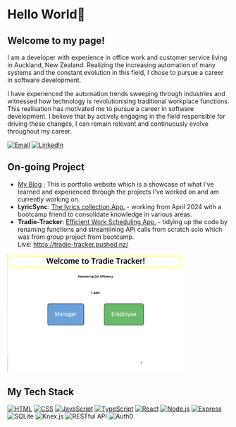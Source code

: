 # Hello World👋

## Welcome to my page!

I am a developer with experience in office work and customer service living in Auckland, New Zealand. Realizing the increasing automation of many systems and the constant evolution in this field, I chose to pursue a career in software development.

I have experienced the automation trends sweeping through industries and witnessed how technology is revolutionising traditional workplace functions. This realisation has motivated me to pursue a career in software development. I believe that by actively engaging in the field responsible for driving these changes, I can remain relevant and continuously evolve throughout my career.
  
[![Email](https://img.shields.io/badge/Email-white?style=flat-square&logo=gmail)](mailto:moahaa03@gmail.com) [![LinkedIn](https://img.shields.io/badge/LinkedIn-blue?style=flat-square&logo=linkedin)](https://www.linkedin.com/in/moa-ha-3bb6a9244/)

## On-going Project
- [My Blog](https://moa-ha.github.io/) ; This is portfolio website which is a showcase of what I've learned and experienced through the projects I've worked on and am currently working on.
- <b>LyricSync</b>: <ins>The lyrics collection App.</ins> - working from April 2024 with a bootcamp friend to consolidate knowledge in various areas.
- <b>Tradie-Tracker</b>: <ins>Efficient Work Scheduling App.</ins> - tidying up the code by renaming functions and streamlining API calls from scratch solo which was from group project from bootcamp.<br>
  Live: https://tradie-tracker.pushed.nz/
<img src="https://raw.githubusercontent.com/moa-ha/tradie-tracker/main/client/styles/wireframe/tradie-tracker.gif" alt="Demo" width="400" height="auto" style="float: right margin-left: 20px;">


## My Tech Stack

[![HTML](https://img.shields.io/badge/HTML-black?style=flat-square&logo=html5)](https://www.w3.org/html/)
[![CSS](https://img.shields.io/badge/CSS-black?&style=flat-square&logo=css3)](https://www.w3.org/css/)
[![JavaScript](https://img.shields.io/badge/JavaScript-black?style=flat-square&logo=javascript)](https://developer.mozilla.org/en-US/docs/Web/JavaScript)
[![TypeScript](https://img.shields.io/badge/TypeScript-black?style=flat-square&logo=typescript)](https://www.typescriptlang.org/)
[![React](https://img.shields.io/badge/React-black?style=flat-square&logo=react)](https://reactjs.org/)
[![Node.js](https://img.shields.io/badge/Node.js-black?style=flat-square&logo=node.js)](https://nodejs.org/)
[![Express](https://img.shields.io/badge/Express-black?style=flat-square&logo=express)](https://expressjs.com/)
![SQLite](https://img.shields.io/badge/SQLite-black?style=fflat-square&logo=sqlite)
![Knex.js](https://img.shields.io/badge/Knex.js-black?style=flat-square&logo=snowflake&logoColor=FFA500)
![RESTful API](https://img.shields.io/badge/RESTful%20API-black?style=flat-square&logo=postman&logoColor=white)
![Auth0](https://img.shields.io/badge/Auth0-black?style=flat-square&logo=auth0&logoColor=white)



<!--
**moa-ha/moa-ha** is a ✨ _special_ ✨ repository because its `README.md` (this file) appears on your GitHub profile.
